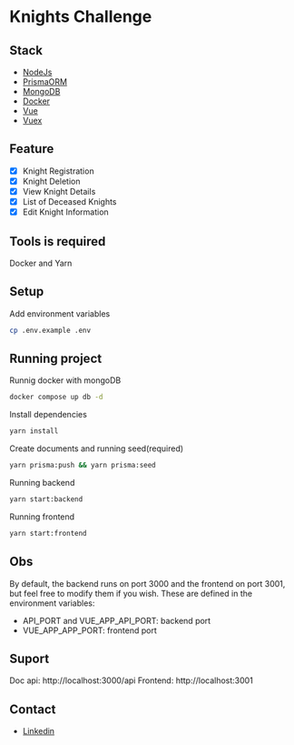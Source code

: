# Knights Challenge 

## Stack
 - [NodeJs](https://nodejs.org/en)
 - [PrismaORM](https://www.prisma.io/?via=start&gad_source=1&gclid=Cj0KCQiA19e8BhCVARIsALpFMgEJ0eOAMb4O02iUZ8ecYw_MDfk13leVIIziLB41kiJMjK4Yj4l1W6YaAp8_EALw_wcB)
 - [MongoDB](https://www.mongodb.com/pt-br/lp/cloud/atlas/try4?utm_source=google&utm_campaign=search_gs_pl_evergreen_atlas_core_retarget-brand_gic-null_amers-all_ps-all_desktop_eng_lead&utm_term=mongodb&utm_medium=cpc_paid_search&utm_ad=e&utm_ad_campaign_id=14412646314&adgroup=131761122172&cq_cmp=14412646314&gad_source=1&gclid=Cj0KCQiA19e8BhCVARIsALpFMgE1ganpjdDOnSKnsDY1DfsRlXahKEdzqRmWkIK1CSmkLmswghRN5xYaAm81EALw_wcB)
 - [Docker](https://www.docker.com/)
 - [Vue](https://vuejs.org/)
 - [Vuex](https://vuex.vuejs.org/)

## Feature
- [x] Knight Registration
- [x] Knight Deletion
- [x] View Knight Details
- [x] List of Deceased Knights
- [x] Edit Knight Information

## Tools is required
Docker and Yarn

## Setup
Add environment variables
```bash
cp .env.example .env
```

## Running project
Runnig docker with mongoDB
```bash
docker compose up db -d
```

Install dependencies
```bash
yarn install
```

Create documents and running seed(required)
```bash
yarn prisma:push && yarn prisma:seed
```

Running backend
```bash
yarn start:backend
```

Running frontend
```bash
yarn start:frontend
```

## Obs
By default, the backend runs on port 3000 and the frontend on port 3001, but feel free to modify them if you wish. These are defined in the environment variables: 

- API_PORT and VUE_APP_API_PORT: backend port
- VUE_APP_APP_PORT: frontend port

## Suport
Doc api: http://localhost:3000/api
Frontend: http://localhost:3001

## Contact
- [Linkedin](https://www.linkedin.com/in/ybarbosa/) 